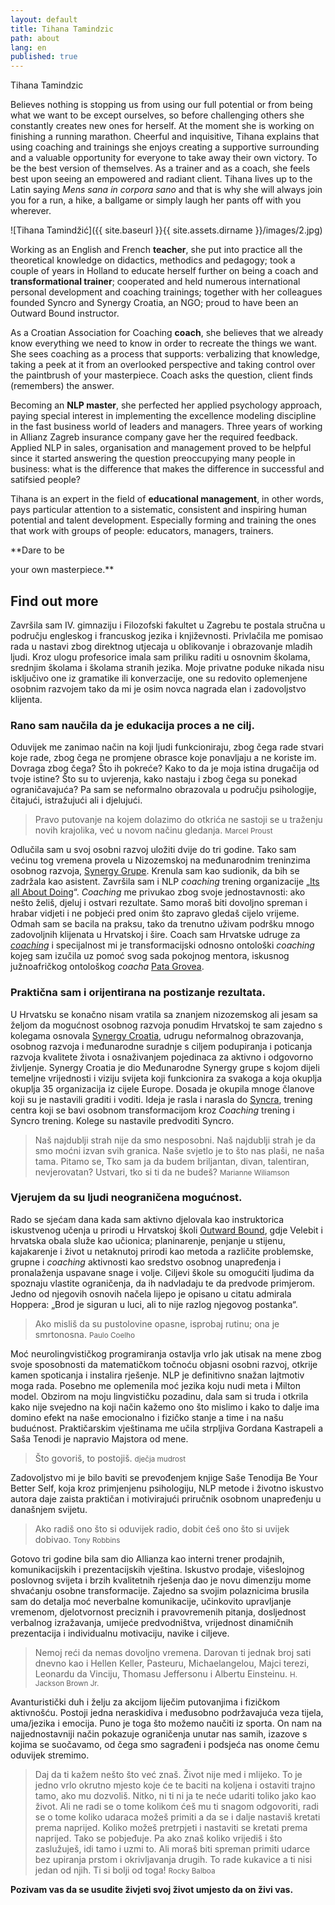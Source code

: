 ```yaml
---
layout: default
title: Tihana Tamindzic
path: about
lang: en
published: true
---
```


Tihana Tamindzic

Believes nothing is stopping us from using our full potential or from being what we want to be except ourselves, so before challenging others she constantly creates new ones for herself. At the moment she is working on finishing a running marathon. Cheerful and inquisitive, Tihana explains that using coaching and trainings she enjoys creating a supportive surrounding and a valuable opportunity for everyone to take away their own victory. To be the best version of themselves. As a trainer and as a coach, she feels best upon seeing an empowered and radiant client. Tihana lives up to the Latin saying _Mens sana in corpora sano_ and that is why she will always join you for a run, a hike, a ballgame or simply laugh her pants off with you wherever.

![Tihana Tamindžić]({{ site.baseurl }}{{ site.assets.dirname }}/images/2.jpg)

Working as an English and French **teacher**, she put into practice all the theoretical knowledge on didactics, methodics and pedagogy; took a couple of years in Holland to educate herself further on being a coach and **transformational trainer**; cooperated and held numerous international personal development and coaching trainings;  together with her colleagues founded Syncro and Synergy Croatia, an NGO; proud to have been an Outward Bound instructor.

As a Croatian Association for Coaching **coach**, she believes that we already know everything we need to know in order to recreate the things we want. She sees coaching as a process that supports:  verbalizing that knowledge, taking a peek at it from an overlooked  perspective and taking control over the paintbrush of your masterpiece. Coach asks the question, client finds (remembers) the answer.

Becoming an **NLP master**, she perfected her applied psychology approach, paying special interest in implementing the excellence modeling discipline in the fast business world of leaders and managers. Three years of working in Allianz Zagreb insurance company gave her the required feedback. Applied NLP in sales, organisation and management proved to be helpful since it started answering the question preoccupying many people in business: what is the difference that makes the difference in successful and satifsied people?

Tihana is an expert in the field of **educational management**, in other words, pays particular attention to a sistematic, consistent and inspiring human potential and talent development. Especially forming and training the ones that work with groups of people: educators, managers, trainers.


**Dare to be

your own masterpiece.**

## Find out more

Završila sam IV. gimnaziju i Filozofski fakultet u Zagrebu te postala stručna u području engleskog i francuskog jezika i književnosti. Privlačila me pomisao rada u nastavi zbog direktnog utjecaja u oblikovanje i obrazovanje mladih ljudi. Kroz ulogu profesorice imala sam priliku raditi u osnovnim školama, srednjim školama i školama stranih jezika. Moje privatne poduke nikada nisu isključivo one iz gramatike ili konverzacije, one su redovito oplemenjene osobnim razvojem tako da mi je osim novca nagrada elan i zadovoljstvo klijenta.

### Rano sam naučila da je edukacija proces a ne cilj.

Oduvijek me zanimao način na koji ljudi funkcioniraju, zbog čega rade stvari koje rade, zbog čega ne promjene obrasce koje ponavljaju a ne koriste im. Dovraga zbog čega? Što ih pokreće? Kako to da je moja istina drugačija od tvoje istine? Što su to uvjerenja, kako nastaju i zbog čega su ponekad ograničavajuća? Pa sam se neformalno obrazovala u području psihologije, čitajući, istražujući ali i djelujući.

> Pravo putovanje na kojem dolazimo do otkrića ne sastoji se u traženju novih krajolika, već u novom načinu gledanja. <small>Marcel Proust</small>

Odlučila sam u svoj osobni razvoj uložiti dvije do tri godine. Tako sam većinu tog vremena provela u Nizozemskoj na međunarodnim treninzima osobnog razvoja, [Synergy Grupe](http://www.s-gr.com). Krenula sam kao sudionik, da bih se zadržala kao asistent. Završila sam i NLP _coaching_ trening organizacije „[Its all About Doing](http://www.itsallaboutdoing.nl)“. _Coaching_ me privukao zbog svoje jednostavnosti: ako nešto želiš, djeluj i ostvari rezultate. Samo moraš biti dovoljno spreman i hrabar vidjeti i ne pobjeći pred onim što zapravo gledaš cijelo vrijeme. Odmah sam se bacila na praksu, tako da trenutno uživam podršku mnogo zadovoljnih klijenata u Hrvatskoj i šire. Coach sam Hrvatske udruge za [_coaching_](http://www.hr-coaching.hr) i specijalnost mi je transformacijski odnosno ontološki _coaching_ kojeg sam izučila uz pomoć svog sada pokojnog mentora, iskusnog  južnoafričkog ontološkog _coacha_ [Pata Grovea](www.trans4tech.wordpress.com/).

### Praktična sam i orijentirana na postizanje rezultata.

U Hrvatsku se konačno nisam vratila sa znanjem nizozemskog ali jesam sa željom da mogućnost osobnog razvoja ponudim Hrvatskoj te sam zajedno s kolegama osnovala [Synergy Croatia](http://www.synergy-croatia.com), udrugu neformalnog obrazovanja, osobnog razvoja i međunarodne suradnje s ciljem podupiranja i poticanja razvoja kvalitete života i osnaživanjem pojedinaca za aktivno i odgovorno življenje. Synergy Croatia je dio Međunarodne Synergy grupe s kojom dijeli temeljne vrijednosti i viziju svijeta koji funkcionira za svakoga a koja okuplja okuplja 35 organizacija iz cijele Europe. Dosada je okupila mnoge članove koji su je nastavili graditi i voditi. Ideja je rasla i narasla do [Syncra](http://www.syncro.hr), trening centra koji se bavi osobnom transformacijom kroz _Coaching_ trening i Syncro trening. Kolege su nastavile predvoditi Syncro.

> Naš najdublji strah nije da smo nesposobni. Naš najdublji strah je da smo moćni izvan svih granica. Naše svjetlo je to što nas plaši, ne naša tama. Pitamo se, Tko sam ja da budem briljantan, divan, talentiran, nevjerovatan? Ustvari, tko si ti da ne budeš? <small>Marianne Wiliamson</small>

### Vjerujem da su ljudi neograničena mogućnost.

Rado se sjećam dana kada sam aktivno djelovala kao instruktorica iskustvenog učenja u prirodi u Hrvatskoj  školi [Outward Bound](http://www.outwardbound.hr), gdje Velebit i hrvatska obala služe kao učionica;  planinarenje, penjanje u stijenu, kajakarenje i život u netaknutoj prirodi kao metoda a različite problemske, grupne i _coaching_ aktivnosti kao sredstvo osobnog unapređenja i pronalaženja uspavane snage i volje. Ciljevi škole su omogućiti ljudima da spoznaju vlastite ograničenja, da ih nadvladaju te da predvode primjerom. Jedno od njegovih  osnovih načela lijepo je opisano u citatu admirala Hoppera: „Brod je siguran u luci, ali to nije razlog  njegovog postanka“.

> Ako misliš da su pustolovine opasne, isprobaj rutinu; ona je smrtonosna. <small>Paulo Coelho</small>

Moć neurolingvističkog programiranja ostavlja vrlo jak utisak na mene zbog svoje sposobnosti da matematičkom točnoću objasni osobni razvoj, otkrije kamen spoticanja i instalira rješenje. NLP je definitivno snažan lajtmotiv moga rada. Posebno me oplemenila moć jezika koju nudi meta i Milton model. Obzirom na moju lingvističku pozadinu, dala sam si truda i otkrila kako nije svejedno na koji način kažemo ono što mislimo i kako to dalje ima domino efekt na naše emocionalno i fizičko stanje a time i na našu budućnost. Praktičarskim vještinama me učila strpljiva Gordana Kastrapeli a Saša Tenodi je napravio Majstora od mene.

> Što govoriš, to postojiš. <small>dječja mudrost</small>

Zadovoljstvo mi je bilo baviti se prevođenjem knjige Saše Tenodija Be Your Better Self, koja kroz primjenjenu psihologiju, NLP metode i životno iskustvo autora daje zaista praktičan i motivirajući priručnik osobnom unapređenju u današnjem svijetu.

> Ako radiš ono što si oduvijek radio, dobit ćeš ono što si uvijek dobivao. <small>Tony Robbins</small>

Gotovo tri godine bila sam dio Allianza kao interni trener prodajnih, komunikacijskih i prezentacijskih vještina. Iskustvo prodaje, višeslojnog poslovnog svijeta i brzih kvalitetnih rješenja dao je novu dimenziju mome shvaćanju osobne transformacije.  Zajedno sa svojim polaznicima brusila sam do detalja moć neverbalne komunikacije, učinkovito upravljanje vremenom, djelotvornost preciznih i pravovremenih pitanja, dosljednost verbalnog izražavanja, umijeće predvodništva, vrijednost dinamičnih prezentacija i individualnu motivaciju, navike i ciljeve.

> Nemoj reći da nemas dovoljno vremena. Darovan ti jednak broj sati dnevno kao i Hellen Keller, Pasteuru, Michaelangelou, Majci terezi, Leonardu da Vinciju, Thomasu Jeffersonu i Albertu Einsteinu. <small>H. Jackson Brown Jr.</small>

Avanturistički duh i želju za akcijom liječim putovanjima i fizičkom aktivnošću. Postoji jedna  neraskidiva i međusobno podržavajuća veza tijela, uma/jezika i emocija. Puno je toga što možemo naučiti iz sporta. On nam na najjednostavniji način pokazuje ograničenja unutar nas samih, izazove s kojima se suočavamo,  od čega smo sagrađeni i podsjeća nas onome čemu oduvijek stremimo.

> Daj da ti kažem nešto što već znaš. Život nije med i mlijeko. To je jedno vrlo okrutno mjesto koje će te baciti na koljena i ostaviti trajno tamo, ako mu dozvoliš. Nitko, ni ti ni ja te neće udariti toliko jako kao život. Ali ne radi se o tome kolikom ćeš mu ti snagom odgovoriti, radi se o tome koliko udaraca možeš primiti a da se i dalje nastaviš kretati prema naprijed. Koliko možeš pretrpjeti i nastaviti se kretati prema naprijed. Tako se pobjeđuje. Pa ako znaš koliko vrijediš i što zaslužuješ, idi tamo i uzmi to. Ali moraš biti spreman primiti udarce bez upiranja prstom i okrivljavanja drugih. To rade kukavice a ti nisi jedan od njih. Ti si bolji od toga! <small>Rocky Balboa</small>

**Pozivam vas da se usudite živjeti svoj život umjesto da on živi vas.**